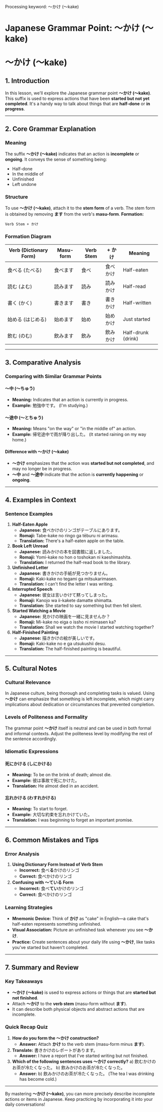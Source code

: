 Processing keyword: ～かけ (〜kake)
# Japanese Grammar Point: ～かけ (〜kake)
# ～かけ (〜kake)
## 1. Introduction
In this lesson, we'll explore the Japanese grammar point **～かけ (〜kake)**. This suffix is used to express actions that have been **started but not yet completed**. It's a handy way to talk about things that are **half-done** or **in progress**.

---
## 2. Core Grammar Explanation
### Meaning
The suffix **～かけ (〜kake)** indicates that an action is **incomplete** or **ongoing**. It conveys the sense of something being:
- Half-done
- In the middle of
- Unfinished
- Left undone
### Structure
To use **～かけ (〜kake)**, attach it to the **stem form** of a verb. The stem form is obtained by removing **ます** from the verb's **masu-form**.
**Formation:**
```
Verb Stem + かけ
```
### Formation Diagram
| Verb (Dictionary Form) | Masu-form   | Verb Stem | + かけ | Meaning                      |
|------------------------|-------------|-----------|--------|------------------------------|
| 食べる (たべる)           | 食べます      | 食べ      | 食べかけ  | Half-eaten                   |
| 読む (よむ)             | 読みます      | 読み      | 読みかけ  | Half-read                    |
| 書く (かく)             | 書きます      | 書き      | 書きかけ  | Half-written                 |
| 始める (はじめる)         | 始めます      | 始め      | 始めかけ  | Just started                 |
| 飲む (のむ)             | 飲みます      | 飲み      | 飲みかけ  | Half-drunk (drink)           |
---
## 3. Comparative Analysis
### Comparing with Similar Grammar Points
#### ～中 (〜ちゅう)
- **Meaning:** Indicates that an action is currently in progress.
- **Example:** 勉強中です。 (I'm studying.)
#### ～途中 (〜とちゅう)
- **Meaning:** Means "on the way" or "in the middle of" an action.
- **Example:** 帰宅途中で雨が降り出した。 (It started raining on my way home.)
#### **Difference with ～かけ (〜kake)**
- **～かけ** emphasizes that the action was **started but not completed**, and may no longer be in progress.
- **～中** and **～途中** indicate that the action is **currently happening** or **ongoing**.
---
## 4. Examples in Context
### Sentence Examples
1. **Half-Eaten Apple**
   - **Japanese:** 食べかけのリンゴがテーブルにあります。
   - **Romaji:** Tabe-kake no ringo ga tēburu ni arimasu.
   - **Translation:** There's a half-eaten apple on the table.
2. **Book Left Unread**
   - **Japanese:** 読みかけの本を図書館に返しました。
   - **Romaji:** Yomi-kake no hon o toshokan ni kaeshimashita.
   - **Translation:** I returned the half-read book to the library.
3. **Unfinished Letter**
   - **Japanese:** 書きかけの手紙が見つかりません。
   - **Romaji:** Kaki-kake no tegami ga mitsukarimasen.
   - **Translation:** I can't find the letter I was writing.
4. **Interrupted Speech**
   - **Japanese:** 彼女は言いかけて黙ってしまった。
   - **Romaji:** Kanojo wa ii-kakete damatte shimatta.
   - **Translation:** She started to say something but then fell silent.
5. **Started Watching a Movie**
   - **Japanese:** 見かけの映画を一緒に見ませんか？
   - **Romaji:** Mi-kake no eiga o issho ni mimasen ka?
   - **Translation:** Shall we watch the movie I started watching together?
6. **Half-Finished Painting**
   - **Japanese:** 描きかけの絵が美しいです。
   - **Romaji:** Kaki-kake no e ga utsukushii desu.
   - **Translation:** The half-finished painting is beautiful.
---
## 5. Cultural Notes
### Cultural Relevance
In Japanese culture, being thorough and completing tasks is valued. Using **～かけ** can emphasize that something is left incomplete, which might carry implications about dedication or circumstances that prevented completion.
### Levels of Politeness and Formality
The grammar point **～かけ** itself is neutral and can be used in both formal and informal contexts. Adjust the politeness level by modifying the rest of the sentence accordingly.
### Idiomatic Expressions
#### 死にかける (しにかける)
- **Meaning:** To be on the brink of death; almost die.
- **Example:** 彼は事故で死にかけた。
- **Translation:** He almost died in an accident.
#### 忘れかける (わすれかける)
- **Meaning:** To start to forget.
- **Example:** 大切な約束を忘れかけていた。
- **Translation:** I was beginning to forget an important promise.
---
## 6. Common Mistakes and Tips
### Error Analysis
1. **Using Dictionary Form Instead of Verb Stem**
   - **Incorrect:** 食べ**る**かけのリンゴ
   - **Correct:** 食べかけのリンゴ
2. **Confusing with ～ている Form**
   - **Incorrect:** 食べ**てい**かけのリンゴ
   - **Correct:** 食べかけのリンゴ
### Learning Strategies
- **Mnemonic Device:** Think of **かけ** as "cake" in English—a cake that's half-eaten represents something unfinished.
- **Visual Association:** Picture an unfinished task whenever you see **～かけ**.
- **Practice:** Create sentences about your daily life using **～かけ**, like tasks you've started but haven't completed.
---
## 7. Summary and Review
### Key Takeaways
- **～かけ (〜kake)** is used to express actions or things that are **started but not finished**.
- Attach **～かけ** to the **verb stem** (masu-form without **ます**).
- It can describe both physical objects and abstract actions that are incomplete.
### Quick Recap Quiz
1. **How do you form the ～かけ construction?**
   - **Answer:** Attach **かけ** to the verb stem (masu-form minus **ます**).
2. **Translate:** 書きかけのレポートがあります。
   - **Answer:** I have a report that I've started writing but not finished.
3. **Which of the following sentences uses ～かけ correctly?**
   a) 飲むかけのお茶が冷たくなった。
   b) 飲みかけのお茶が冷たくなった。
   - **Answer:** b) 飲みかけのお茶が冷たくなった。 (The tea I was drinking has become cold.)
---
By mastering **～かけ (〜kake)**, you can more precisely describe incomplete actions or items in Japanese. Keep practicing by incorporating it into your daily conversations!
